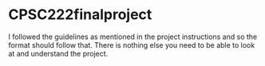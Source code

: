 # CPSC222finalproject
I followed the guidelines as mentioned in the project instructions and so the format should follow that. There is nothing else you need to be able to look at and understand the project.
